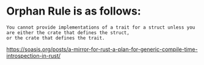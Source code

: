 # Orphan Rule is as follows:

```
You cannot provide implementations of a trait for a struct unless you are either the crate that defines the struct,
or the crate that defines the trait.  
```

https://soasis.org/posts/a-mirror-for-rust-a-plan-for-generic-compile-time-introspection-in-rust/
